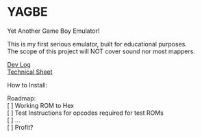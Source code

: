# YAGBE
Yet Another Game Boy Emulator!  

This is my first serious emulator, built for educational purposes.  
The scope of this project will NOT cover sound nor most mappers.  
  
[Dev Log]()  
[Technical Sheet]()  

How to Install:  

Roadmap:  
[  ] Working ROM to Hex  
[  ] Test Instructions for opcodes required for test ROMs  
[  ] ...  
[  ] Profit?  
